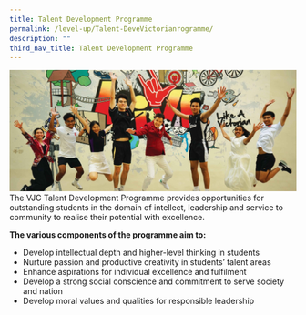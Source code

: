 ```yaml
---
title: Talent Development Programme
permalink: /level-up/Talent-DeveVictorianrogramme/
description: ""
third_nav_title: Talent Development Programme
---
```



![](/images/Sub%20Page%20Banners%202023/Talent%20Development%20Programme.jpg)
The VJC Talent Development Programme provides opportunities for outstanding students in the domain of intellect, leadership and service to community to realise their potential with excellence.

**The various components of the programme aim to:** 

*   Develop intellectual depth and higher-level thinking in students
*   Nurture passion and productive creativity in students’ talent areas
*   Enhance aspirations for individual excellence and fulfilment
*   Develop a strong social conscience and commitment to serve society and nation
*   Develop moral values and qualities for responsible leadership